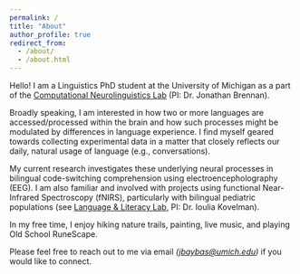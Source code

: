 ```yaml
---
permalink: /
title: "About"
author_profile: true
redirect_from: 
  - /about/
  - /about.html
---
```


Hello! I am a Linguistics PhD student at the University of Michigan as a part of the [Computational Neurolinguistics Lab](https://sites.lsa.umich.edu/cnllab/) (PI: Dr. Jonathan Brennan).

Broadly speaking, I am interested in how two or more languages are accessed/processed within the brain and how such processes might be modulated by differences in language experience. I find myself geared towards collecting experimental data in a matter that closely reflects our daily, natural usage of language (e.g., conversations). 

My current research investigates these underlying neural processes in bilingual code-switching comprehension using electroencepholography (EEG). I am also familiar and involved with projects using functional Near-Infrared Spectroscopy (fNIRS), particularly with bilingual pediatric populations (see [Language & Literacy Lab](https://sites.lsa.umich.edu/kovelman-lab/), PI: Dr. Ioulia Kovelman). 

In my free time, I enjoy hiking nature trails, painting, live music, and playing Old School RuneScape.

Please feel free to reach out to me via email *(jbaybas@umich.edu)* if you would like to connect.

